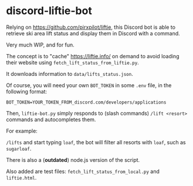 # discord-liftie-bot
Relying on https://github.com/pirxpilot/liftie, this Discord bot is able to retrieve ski area lift status and display them in Discord with a command.

Very much WIP, and for fun.

The concept is to "cache" https://liftie.info/ on demand to avoid loading their website using `fetch_lift_status_from_liftie.py`.

It downloads information to `data/lifts_status.json`.

Of course, you will need your own `BOT_TOKEN` in some `.env` file, in the following format:
```
BOT_TOKEN=YOUR_TOKEN_FROM_discord.com/developers/applications
```

Then, `liftie-bot.py` simply responds to (slash commands) `/lift <resort>` commands and autocompletes them.

For example:

`/lifts` and start typing `loaf`, the bot will filter all resorts with `loaf`, such as `sugarloaf`. 

There is also a (**outdated**) node.js version of the script.

Also added are test files:
`fetch_lift_status_from_local.py` and `liftie.html`.
